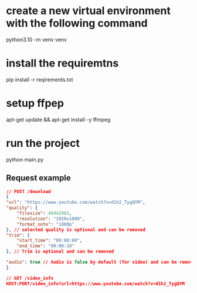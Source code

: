 # create a new virtual environment with the following command

python3.10 -m venv venv

# install the requiremtns

pip install -r reqirements.txt

# setup ffpep

apt-get update && apt-get install -y ffmpeg

# run the project

python main.py

## Request example

```json
// POST /download
{
"url": "https://www.youtube.com/watch?v=d1h2_TygQYM",
"quality": {
    "filesize": 49442983,
    "resolution": "1920x1080",
    "format_note": "1080p"
}, // selected quality is optional and can be removed
"trim": {
    "start_time": "00:00:00",
    "end_time": "00:00:10"
}, // Trim is optional and can be removed

"audio": true // Audio is false by default (for video) and can be removed
}
```

```json
// GET /video_info
HOST:PORT/video_info?url=https://www.youtube.com/watch?v=d1h2_TygQYM
```
